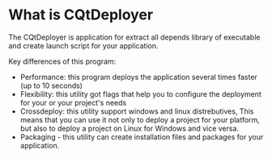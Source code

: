 # What is CQtDeployer

The CQtDeployer is application for extract all depends library of executable and create launch script for your application.

Key differences of this program:
* Performance: this program deploys the application several times faster (up to 10 seconds)
* Flexibility: this utility got flags that help you to configure the deployment for your or your project's needs
* Crossdeploy: this utility support windows and linux distrebutives, This means that you can use it not only to deploy a project for your platform, but also to deploy a project on Linux for Windows and vice versa.
* Packaging - this utility can create installation files and packages for your application.

